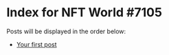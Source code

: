 # Index for NFT World #7105
Posts will be displayed in the order below:

- [Your first post](./001-first.md)

